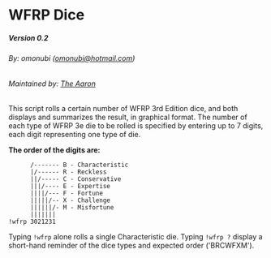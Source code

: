 # WFRP Dice
##### Version 0.2
###### By: omonubi (omonubi@hotmail.com)
###### Maintained by: [The Aaron](https://app.roll20.net/users/104025/the-aaron)

This script rolls a certain number of WFRP 3rd Edition dice, and both displays and summarizes the result, in graphical format.  The number of each type of WFRP 3e die to be rolled is specified by entering up to 7 digits, each digit representing one type of die.

**The order of the digits are:**

```
      /------- B - Characteristic
      |/------ R - Reckless
      ||/----- C - Conservative
      |||/---- E - Expertise
      ||||/--- F - Fortune
      |||||/-- X - Challenge
      ||||||/- M - Misfortune
      |||||||
!wfrp 3021231
```

Typing `!wfrp` alone rolls a single Characteristic die.
Typing `!wfrp ?` display a short-hand reminder of the dice types and expected order ('BRCWFXM').

